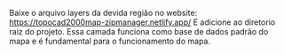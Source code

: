 Baixe o arquivo layers da devida região no website: https://topocad2000map-zipmanager.netlify.app/ E adicione ao diretorio raiz do projeto. Essa camada funciona como base de dados padrão do mapa e é fundamental para o funcionamento do mapa.
